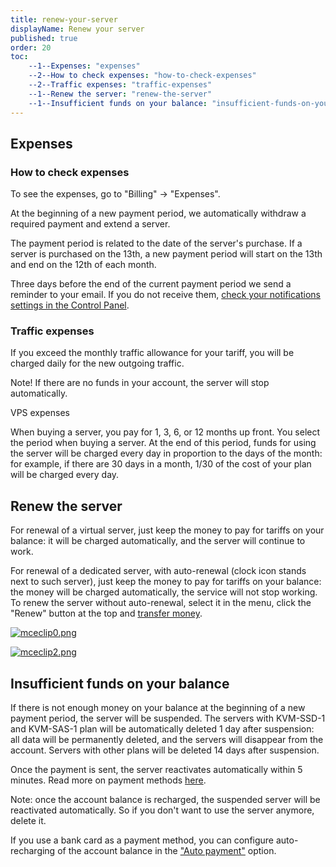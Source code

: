```yaml
---
title: renew-your-server
displayName: Renew your server
published: true
order: 20
toc:
    --1--Expenses: "expenses"
    --2--How to check expenses: "how-to-check-expenses"
    --2--Traffic expenses: "traffic-expenses"
    --1--Renew the server: "renew-the-server"
    --1--Insufficient funds on your balance: "insufficient-funds-on-your-balance"
---
```


## Expenses

### How to check expenses

To see the expenses, go to "Billing" → "Expenses".

At the beginning of a new payment period, we automatically withdraw a required payment and extend a server.

The payment period is related to the date of the server's purchase. If a server is purchased on the 13th, a new payment period will start on the 13th and end on the 12th of each month.

Three days before the end of the current payment period we send a reminder to your email. If you do not receive them, <a href="https://gcore.com/docs/hosting/account-managemnt/set-up-notifications" target="_blank">check your notifications settings in the Control Panel</a>.

### Traffic expenses

If you exceed the monthly traffic allowance for your tariff, you will be charged daily for the new outgoing traffic.

Note! If there are no funds in your account, the server will stop automatically.

VPS expenses 

When buying a server, you pay for 1, 3, 6, or 12 months up front. You select the period when buying a server. At the end of this period, funds for using the server will be charged every day in proportion to the days of the month: for example, if there are 30 days in a month, 1/30 of the cost of your plan will be charged every day.

Renew the server
----------------

For renewal of a virtual server, just keep the money to pay for tariffs on your balance: it will be charged automatically, and the server will continue to work.

For renewal of a dedicated server, with auto-renewal (clock icon stands next to such server), just keep the money to pay for tariffs on your balance: the money will be charged automatically, the service will not stop working. To renew the server without auto-renewal, select it in the menu, click the "Renew" button at the top and [transfer money](https://reseller.support.gcore.com/hc/en-us/articles/115003758909).

[<img src="https://assets.gcore.pro/docs/hosting/payments/renew-your-server/mceclip0.png" alt="mceclip0.png">](https://assets.gcore.pro/docs/hosting/payments/renew-your-server/mceclip0.png)

[<img src="https://assets.gcore.pro/docs/hosting/payments/renew-your-server/mceclip2.png" alt="mceclip2.png">](https://assets.gcore.pro/docs/hosting/payments/renew-your-server/mceclip2.png)

Insufficient funds on your balance
----------------------------------

If there is not enough money on your balance at the beginning of a new payment period, the server will be suspended. The servers with KVM-SSD-1 and KVM-SAS-1 plan will be automatically deleted 1 day after suspension: all data will be permanently deleted, and the servers will disappear from the account. Servers with other plans will be deleted 14 days after suspension.

Once the payment is sent, the server reactivates automatically within 5 minutes. Read more on payment methods [here](https://reseller.support.gcore.com/hc/en-us/articles/115003758909).

Note: once the account balance is recharged, the suspended server will be reactivated automatically. So if you don't want to use the server anymore, delete it.

If you use a bank card as a payment method, you can configure auto-recharging of the account balance in the ["Auto payment"](https://reseller.support.gcore.com/hc/en-us/articles/360006694517) option.